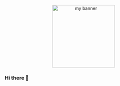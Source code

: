 
<p align="center">

<img width="200" height="200" src="https://user-images.githubusercontent.com/85490224/146217740-3bd39412-d088-463b-a2d2-de9a66683948.png" alt="my banner">

</p>

### Hi there 👋

<!--
**Caroline-theotter/Caroline-theotter** is a ✨ _special_ ✨ repository because its `README.md` (this file) appears on your GitHub profile.

Here are some ideas to get you started:

- 🔭 I’m currently working on ...
- 🌱 I’m currently learning ...
- 👯 I’m looking to collaborate on ...
- 🤔 I’m looking for help with ...
- 💬 Ask me about ...
- 📫 How to reach me: ...
- 😄 Pronouns: ...
- ⚡ Fun fact: ...
-->
